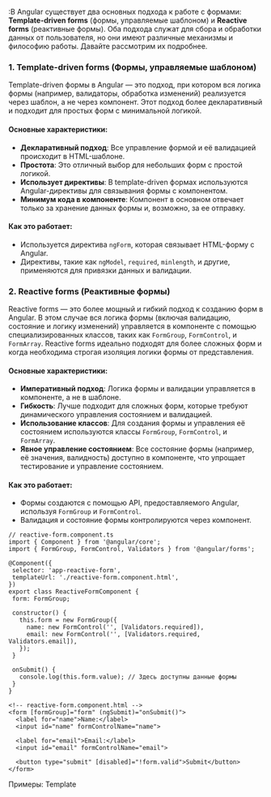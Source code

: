 :В Angular существует два основных подхода к работе с формами: **Template-driven forms** (формы, управляемые шаблоном) и **Reactive forms** (реактивные формы). Оба подхода служат для сбора и обработки данных от пользователя, но они имеют различные механизмы и философию работы. Давайте рассмотрим их подробнее.

### 1. **Template-driven forms** (Формы, управляемые шаблоном)

Template-driven формы в Angular — это подход, при котором вся логика формы (например, валидаторы, обработка изменений) реализуется через шаблон, а не через компонент. Этот подход более декларативный и подходит для простых форм с минимальной логикой.

#### Основные характеристики:

- **Декларативный подход**: Все управление формой и её валидацией происходит в HTML-шаблоне.
- **Простота**: Это отличный выбор для небольших форм с простой логикой.
- **Использует директивы**: В template-driven формах используются Angular-директивы для связывания формы с компонентом.
- **Минимум кода в компоненте**: Компонент в основном отвечает только за хранение данных формы и, возможно, за ее отправку.

#### Как это работает:

- Используется директива `ngForm`, которая связывает HTML-форму с Angular.
- Директивы, такие как `ngModel`, `required`, `minlength`, и другие, применяются для привязки данных и валидации.


### 2. **Reactive forms** (Реактивные формы)

Reactive forms — это более мощный и гибкий подход к созданию форм в Angular. В этом случае вся логика формы (включая валидацию, состояние и логику изменений) управляется в компоненте с помощью специализированных классов, таких как `FormGroup`, `FormControl`, и `FormArray`. Reactive forms идеально подходят для более сложных форм и когда необходима строгая изоляция логики формы от представления.

#### Основные характеристики:

- **Императивный подход**: Логика формы и валидации управляется в компоненте, а не в шаблоне.
- **Гибкость**: Лучше подходит для сложных форм, которые требуют динамического управления состоянием и валидацией.
- **Использование классов**: Для создания формы и управления её состоянием используются классы `FormGroup`, `FormControl`, и `FormArray`.
- **Явное управление состоянием**: Все состояние формы (например, её значения, валидность) доступно в компоненте, что упрощает тестирование и управление состоянием.

#### Как это работает:

- Формы создаются с помощью API, предоставляемого Angular, используя `FormGroup` и `FormControl`.
- Валидация и состояние формы контролируются через компонент.

 ```TS
// reactive-form.component.ts
import { Component } from '@angular/core';
import { FormGroup, FormControl, Validators } from '@angular/forms';

@Component({
  selector: 'app-reactive-form',
  templateUrl: './reactive-form.component.html',
})
export class ReactiveFormComponent {
  form: FormGroup;

  constructor() {
    this.form = new FormGroup({
      name: new FormControl('', [Validators.required]),
      email: new FormControl('', [Validators.required, Validators.email]),
    });
  }

  onSubmit() {
    console.log(this.form.value); // Здесь доступны данные формы
  }
}
``` 


```
<!-- reactive-form.component.html -->
<form [formGroup]="form" (ngSubmit)="onSubmit()">
  <label for="name">Name:</label>
  <input id="name" formControlName="name">

  <label for="email">Email:</label>
  <input id="email" formControlName="email">

  <button type="submit" [disabled]="!form.valid">Submit</button>
</form>
```


Примеры:
Template